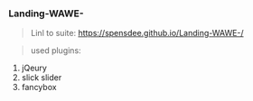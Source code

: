 ### Landing-WAWE- ###

> Linl to suite: https://spensdee.github.io/Landing-WAWE-/

>used plugins:
1. jQeury
2. slick slider
3. fancybox

